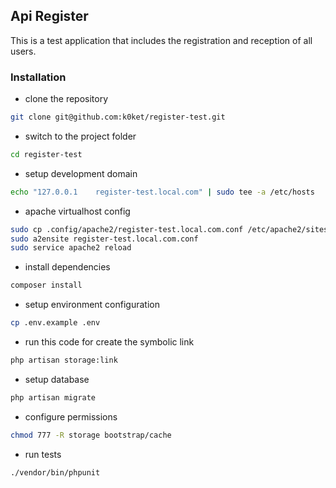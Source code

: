 ## Api Register

This is a test application that includes the registration and reception of all users.

### Installation

- clone the repository

```bash
git clone git@github.com:k0ket/register-test.git
```

- switch to the project folder

```bash
cd register-test
```

- setup development domain

```bash
echo "127.0.0.1    register-test.local.com" | sudo tee -a /etc/hosts
```

- apache virtualhost config

```bash
sudo cp .config/apache2/register-test.local.com.conf /etc/apache2/sites-available/register-test.local.com.conf
sudo a2ensite register-test.local.com.conf
sudo service apache2 reload
```

- install dependencies

``` bash
composer install
```

- setup environment configuration

```bash
cp .env.example .env
```

- run this code for create the symbolic link

```bash
php artisan storage:link
```

- setup database

```bash
php artisan migrate
```

- configure permissions

```bash
chmod 777 -R storage bootstrap/cache
```

- run tests

```bash
./vendor/bin/phpunit
```




